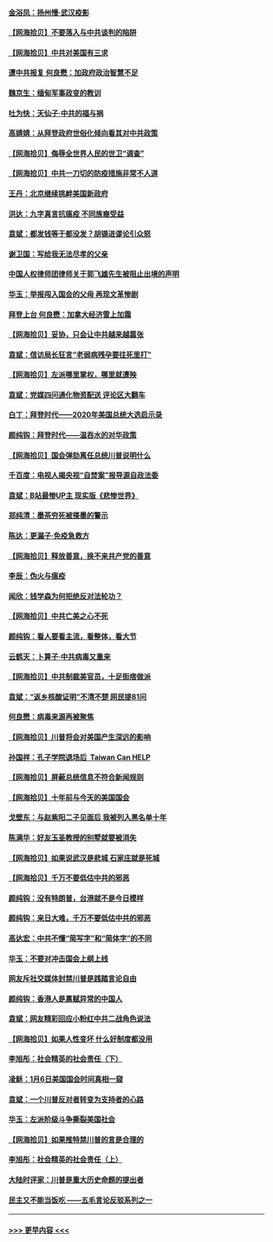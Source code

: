#### [金浴凤：扬州慢‧武汉疫影](../pages/nsc993/n12737248.md?t=02062101) 
#### [【网海拾贝】不要落入与中共谈判的陷阱](../pages/nsc993/n12735229.md?t=02062101) 
#### [【网海拾贝】中共对美国有三求](../pages/nsc993/n12735197.md?t=02062101) 
#### [遭中共报复 何良懋：加政府政治智慧不足](../pages/nsc993/n12734323.md?t=02062101) 
#### [魏京生：缅甸军事政变的教训](../pages/nsc993/n12732470.md?t=02062101) 
#### [吐为快：天仙子·中共的福与祸](../pages/nsc993/n12732165.md?t=02062101) 
#### [高婧婧：从拜登政府世俗化倾向看其对中共政策](../pages/nsc993/n12730028.md?t=02062101) 
#### [【网海拾贝】侮辱全世界人民的世卫“调查”](../pages/nsc993/n12727884.md?t=02062101) 
#### [【网海拾贝】中共一刀切的防疫措施非常不人道](../pages/nsc993/n12724879.md?t=02062101) 
#### [王丹：北京继续挑衅美国新政府](../pages/nsc993/n12722456.md?t=02062101) 
#### [洪达：九字真言抗瘟疫 不同族裔受益](../pages/nsc993/n12722448.md?t=02062101) 
#### [袁斌：都发钱等于都没发？胡锡进谬论引众怒](../pages/nsc993/n12722393.md?t=02062101) 
#### [谢卫国：写给我无法尽孝的父亲](../pages/nsc993/n12720325.md?t=02062101) 
#### [中国人权律师团律师关于郭飞雄先生被阻止出境的声明](../pages/nsc993/n12720203.md?t=02062101) 
#### [华玉：举报闯入国会的父母 再现文革惨剧](../pages/nsc993/n12719070.md?t=02062101) 
#### [拜登上台 何良懋：加拿大经济雪上加霜](../pages/nsc993/n12718943.md?t=02062101) 
#### [【网海拾贝】妥协，只会让中共越来越嚣张](../pages/nsc993/n12717392.md?t=02062101) 
#### [袁斌：信访局长狂言“老弱病残孕要往死里打”](../pages/nsc993/n12717343.md?t=02062101) 
#### [【网海拾贝】左派哪里掌权，哪里就遭殃](../pages/nsc993/n12715009.md?t=02062101) 
#### [袁斌：党媒四问通化物资配送 评论区大翻车](../pages/nsc993/n12714950.md?t=02062101) 
#### [白丁：拜登时代——2020年美国总统大选启示录](../pages/nsc993/n12714920.md?t=02062101) 
#### [颜纯钩：拜登时代——温吞水的对华政策](../pages/nsc993/n12713245.md?t=02062101) 
#### [【网海拾贝】国会弹劾离任总统川普说明什么](../pages/nsc993/n12712816.md?t=02062101) 
#### [千百度：电视人揭央视“自焚案”报导源自政法委](../pages/nsc993/n12709760.md?t=02062101) 
#### [袁斌：B站最惨UP主 现实版《悲惨世界》](../pages/nsc993/n12709686.md?t=02062101) 
#### [郑纯清：墨茶穷死被搽墨的警示](../pages/nsc993/n12709262.md?t=02062101) 
#### [陈达：更漏子·免疫急救方](../pages/nsc993/n12709244.md?t=02062101) 
#### [【网海拾贝】释放善意，换不来共产党的善意](../pages/nsc993/n12708361.md?t=02062101) 
#### [李辰：伪火与瘟疫](../pages/nsc993/n12707981.md?t=02062101) 
#### [闻欣：钱学森为何拒绝反对法轮功？](../pages/nsc993/n12707407.md?t=02062101) 
#### [【网海拾贝】中共亡美之心不死](../pages/nsc993/n12707621.md?t=02062101) 
#### [颜纯钩：看人要看主流，看整体，看大节](../pages/nsc993/n12707536.md?t=02062101) 
#### [云鹤天：卜算子‧中共病毒又重来](../pages/nsc993/n12707408.md?t=02062101) 
#### [【网海拾贝】中共制裁美官员，十足街痞做派](../pages/nsc993/n12705115.md?t=02062101) 
#### [袁斌：“返乡核酸证明”不清不楚 网民提81问](../pages/nsc993/n12704982.md?t=02062101) 
#### [何良懋：病毒来源再被聚焦](../pages/nsc993/n12704944.md?t=02062101) 
#### [【网海拾贝】川普将会对美国产生深远的影响](../pages/nsc993/n12703045.md?t=02062101) 
#### [孙国祥：孔子学院退场后  Taiwan Can HELP](../pages/nsc993/n12702430.md?t=02062101) 
#### [【网海拾贝】屏蔽总统信息不符合新闻规则](../pages/nsc993/n12699998.md?t=02062101) 
#### [【网海拾贝】十年前与今天的美国国会](../pages/nsc993/n12696993.md?t=02062101) 
#### [戈壁东：与赵紫阳二子见面后 我被列入黑名单十年](../pages/nsc993/n12696215.md?t=02062101) 
#### [陈满华：好友玉圣教授的别墅就要被消失](../pages/nsc993/n12695411.md?t=02062101) 
#### [【网海拾贝】如果说武汉是悲城 石家庄就是死城](../pages/nsc993/n12694589.md?t=02062101) 
#### [【网海拾贝】千万不要低估中共的邪恶](../pages/nsc993/n12692771.md?t=02062101) 
#### [颜纯钩：没有特朗普，台港就不是今日模样](../pages/nsc993/n12692678.md?t=02062101) 
#### [颜纯钩：来日大难，千万不要低估中共的邪恶](../pages/nsc993/n12692080.md?t=02062101) 
#### [高达宏：中共不懂“简写字”和“简体字”的不同](../pages/nsc993/n12692068.md?t=02062101) 
#### [华玉：不要对冲击国会上纲上线](../pages/nsc993/n12689948.md?t=02062101) 
#### [网友斥社交媒体封禁川普是践踏言论自由](../pages/nsc993/n12687482.md?t=02062101) 
#### [颜纯钩：香港人是禀赋异常的中国人](../pages/nsc993/n12685142.md?t=02062101) 
#### [袁斌：网友精彩回应小粉红中共二战角色说法](../pages/nsc993/n12684994.md?t=02062101) 
#### [【网海拾贝】如果人性变坏 什么好制度都没用](../pages/nsc993/n12683000.md?t=02062101) 
#### [李旭彤：社会精英的社会责任（下）](../pages/nsc993/n12680604.md?t=02062101) 
#### [凌稣：1月6日美国国会时间真相一窥](../pages/nsc993/n12682780.md?t=02062101) 
#### [袁斌：一个川普反对者转变为支持者的心路](../pages/nsc993/n12682700.md?t=02062101) 
#### [华玉：左派阶级斗争撕裂美国社会](../pages/nsc993/n12681226.md?t=02062101) 
#### [【网海拾贝】如果推特禁川普的言是合理的](../pages/nsc993/n12681232.md?t=02062101) 
#### [李旭彤：社会精英的社会责任（上）](../pages/nsc993/n12680501.md?t=02062101) 
#### [大陆时评家：川普是重大历史命题的提出者](../pages/nsc993/n12679904.md?t=02062101) 
#### [民主又不能当饭吃 ——五毛言论反驳系列之一](../pages/nsc993/n12679877.md?t=02062101) 

----
#### [ >>> 更早内容 <<< ](../indexes/nsc993-earlier.md)
